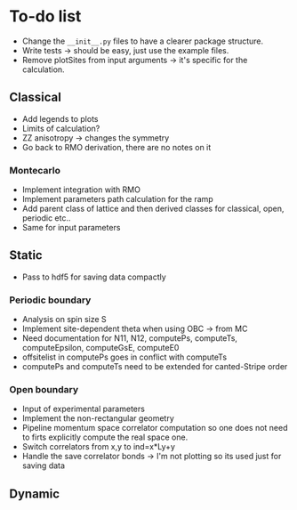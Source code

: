 # To-do list

- Change the `__init__.py` files to have a clearer package structure.
- Write tests -> should be easy, just use the example files.
- Remove plotSites from input arguments -> it's specific for the calculation.

## Classical

- Add legends to plots
- Limits of calculation? 
- ZZ anisotropy -> changes the symmetry
- Go back to RMO derivation, there are no notes on it

### Montecarlo
- Implement integration with RMO
- Implement parameters path calculation for the ramp
- Add parent class of lattice and then derived classes for classical, open, periodic etc..
- Same for input parameters

## Static

- Pass to hdf5 for saving data compactly

### Periodic boundary
- Analysis on spin size S
- Implement site-dependent theta when using OBC -> from MC
- Need documentation for N11, N12, computePs, computeTs, computeEpsilon, computeGsE, computeE0
- offsitelist in computePs goes in conflict with computeTs
- computePs and computeTs need to be extended for canted-Stripe order

### Open boundary
- Input of experimental parameters 
- Implement the non-rectangular geometry
- Pipeline momentum space correlator computation so one does not need to firts explicitly compute the real space one.
- Switch correlators from x,y to ind=x*Ly+y
- Handle the save correlator bonds -> I'm not plotting so its used just for saving data

## Dynamic
